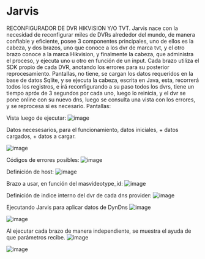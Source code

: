 # Jarvis
RECONFIGURADOR DE DVR HIKVISION Y/O TVT.
Jarvis nace con la necesidad de reconfigurar miles de DVRs alrededor del mundo, de manera confiable y eficiente, posee 3 componentes principales,
uno de ellos es la cabeza, y dos brazos, uno que conoce a los dvr de marca tvt, y el otro brazo conoce a la marca Hikvision, y finalmente la cabeza,
que administra el proceso, y ejecuta uno u otro en función de un input.
Cada brazo utiliza el SDK propio de cada DVR, anotando los errores para su posterior reprocesamiento.
Pantallas, no tiene, se cargan los datos requeridos en la base de datos Sqlite, y se ejecuta la cabeza, escrita en Java, esta, recorrerá todos los registros,
e irá reconfigurando a su paso todos los dvrs, tiene un tiempo apróx de 3 segundos por cada uno, luego lo reinicia, y el dvr se pone online con su nuevo dns, luego se 
consulta una vista con los errores, y se reprocesa si es necesario.
Pantallas:

Vista luego de ejecutar:
![image](https://user-images.githubusercontent.com/11530132/133647978-75c15927-6493-43f7-8d23-9efdc1d0b1b1.png)

Datos necesesarios, para el funcionamiento, datos iniciales, + datos cargados, + datos a cargar.

![image](https://user-images.githubusercontent.com/11530132/133650751-e7d782d8-418c-49e9-b070-568b188d46ec.png)


Códigos de errores posibles:
![image](https://user-images.githubusercontent.com/11530132/133648504-69657712-b64c-46ff-a209-08d791623ddb.png)

Definición de host:
![image](https://user-images.githubusercontent.com/11530132/133648647-1e50f925-3506-43a5-98d0-2a64b11b199a.png)

Brazo a usar, en función del masvideotype_id:
![image](https://user-images.githubusercontent.com/11530132/133648776-27f71a41-fae9-4cf6-aa66-c8dfab33be24.png)

Definición de indice interno del dvr de cada dns provider:
![image](https://user-images.githubusercontent.com/11530132/133648898-a20e9233-c66c-4ef4-bb44-10ad99866665.png)



Ejecutando Jarvis para aplicar datos de DynDns
![image](https://user-images.githubusercontent.com/11530132/133649929-061ce9a5-124a-41bf-ab19-6a7ad119340a.png)

![image](https://user-images.githubusercontent.com/11530132/133649778-5001c617-48f8-4421-b4b1-1ef371695e0d.png)

Al ejecutar cada brazo de manera independiente, se muestra el ayuda de que parámetros recibe.
![image](https://user-images.githubusercontent.com/11530132/133650091-d8edac58-ffaa-4b84-b692-0d9042b73e25.png)

![image](https://user-images.githubusercontent.com/11530132/133650200-63b7455f-e286-401a-9ccc-3a278f2000f6.png)






